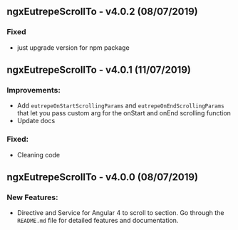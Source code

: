 
## ngxEutrepeScrollTo - v4.0.2 (08/07/2019)

### Fixed

* just upgrade version for npm package

## ngxEutrepeScrollTo - v4.0.1 (11/07/2019)

### Improvements:

* Add `eutrepeOnStartScrollingParams` and `eutrepeOnEndScrollingParams` that let you pass custom arg for the onStart and onEnd scrolling function
* Update docs

### Fixed:

* Cleaning code

## ngxEutrepeScrollTo - v4.0.0 (08/07/2019)

### New Features:

* Directive and Service for Angular 4 to scroll to section. Go through the `README.md` file for detailed features and documentation.